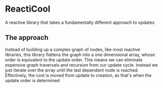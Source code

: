 # ReactiCool

A reactive library that takes a fundamentally different approach to updates

## The approach

Instead of building up a complex graph of nodes, like most reactive libraries, this library flattens the graph into a one dimensional array, whose order is equivalent to the update order.
This means we can eliminate expensive graph traversals and recursion from our update cycle. Instead we just iterate over the array until the last dependent node is reached. Effectively, the cost is moved from update to creation, as that's when the update order is determined
